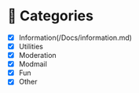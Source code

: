 # 📑 Categories <!-- {docsify-ignore-all} -->
 - [x] Information(/Docs/information.md)
 - [x] Utilities
 - [x] Moderation
 - [x] Modmail
 - [x] Fun
 - [X] Other
